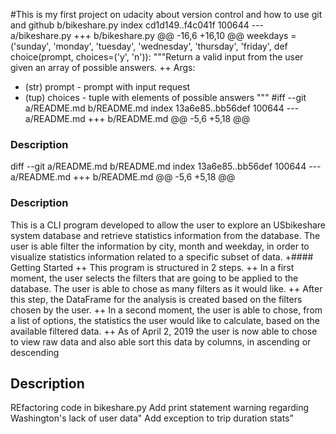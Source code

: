 #This is my first project on udacity about version control and how to use git and github
b/bikeshare.py
index cd1d149..f4c041f 100644
--- a/bikeshare.py
+++ b/bikeshare.py
@@ -16,6 +16,10 @@ weekdays =
('sunday', 'monday', 'tuesday',
'wednesday', 'thursday', 'friday',
def choice(prompt, choices=('y',
'n')):
"""Return a valid input from the
user given an array of possible
answers.
++
Args:
+ (str) prompt - prompt with
input request
+ (tup) choices - tuple with
elements of possible answers
"""
#iff --git a/README.md
b/README.md
index 13a6e85..bb56def 100644
--- a/README.md
+++ b/README.md
@@ -5,6 +5,18 @@
### Description
diff --git a/README.md
b/README.md
index 13a6e85..bb56def 100644
--- a/README.md
+++ b/README.md
@@ -5,6 +5,18 @@
### Description
This is a CLI program developed
to
allow the user to explore an USbikeshare system database and
retrieve statistics information
from
the database. The user is able
filter
the information by city, month
and
weekday, in order to visualize
statistics information related to a
specific subset of data.
+#### Getting Started
++
This program is structured in 2
steps.
++
In a first moment, the user selects
the filters that are going to be
applied to the database. The user
is
able to chose as many filters as it
would like.
++
After this step, the DataFrame for
the analysis is created based on
the
filters chosen by the user.
++
In a second moment, the user is
able to chose, from a list of
options,
the statistics the user would like
to
calculate, based on the available
filtered data.
++
As of April 2, 2019 the user is now
able to chose to view raw data
and
also able sort this data by
columns,
in ascending or descending
## Description
REfactoring code in bikeshare.py
Add print
statement warning regarding
Washington's lack of user data"
Add exception to
trip duration stats”
